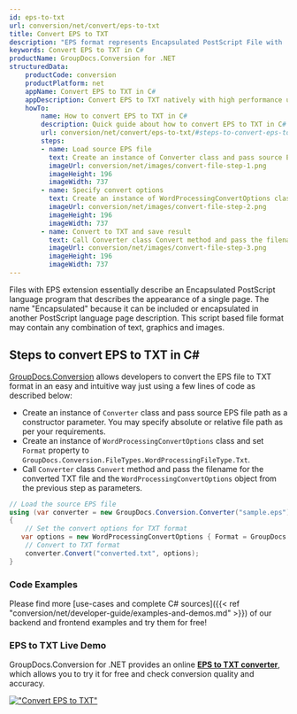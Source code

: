 ```yaml
---
id: eps-to-txt
url: conversion/net/convert/eps-to-txt
title: Convert EPS to TXT
description: "EPS format represents Encapsulated PostScript File with .eps extension. Learn how to convert EPS to TXT file programmatically in C# language using GroupDocs.Conversion for .NET library."
keywords: Convert EPS to TXT in C#
productName: GroupDocs.Conversion for .NET
structuredData:
    productCode: conversion
    productPlatform: net
    appName: Convert EPS to TXT in C#
    appDescription: Convert EPS to TXT natively with high performance using C# language and server side GroupDocs.Conversion for .NET APIs, without the use of any software like Microsoft or Open Office.
    howTo:
        name: How to convert EPS to TXT in C# 
        description: Quick guide about how to convert EPS to TXT in C# with high performance and accuracy.
        url: conversion/net/convert/eps-to-txt/#steps-to-convert-eps-to-txt-in-c
        steps:
        - name: Load source EPS file 
          text: Create an instance of Converter class and pass source EPS file path as a constructor parameter. You may specify absolute or relative file path as per your requirements. 
          imageUrl: conversion/net/images/convert-file-step-1.png
          imageHeight: 196
          imageWidth: 737
        - name: Specify convert options 
          text: Create an instance of WordProcessingConvertOptions class.
          imageUrl: conversion/net/images/convert-file-step-2.png
          imageHeight: 196
          imageWidth: 737
        - name: Convert to TXT and save result 
          text: Call Converter class Convert method and pass the filename for the converted HTML file and the WordProcessingConvertOptions object from the previous step as parameters.
          imageUrl: conversion/net/images/convert-file-step-3.png
          imageHeight: 196
          imageWidth: 737
---
```


Files with EPS extension essentially describe an Encapsulated PostScript language program that describes the appearance of a single page. The name "Encapsulated" because it can be included or encapsulated in another PostScript language page description. This script based file format may contain any combination of text, graphics and images.

## Steps to convert EPS to TXT in C#

[GroupDocs.Conversion](https://products.groupdocs.com/conversion/net) allows developers to convert the EPS file to TXT format in an easy and intuitive way just using a few lines of code as described below:

* Create an instance of `Converter` class and pass source EPS file path as a constructor parameter. You may specify absolute or relative file path as per your requirements. 
* Create an instance of `WordProcessingConvertOptions` class and set `Format` property to `GroupDocs.Conversion.FileTypes.WordProcessingFileType.Txt`.
* Call `Converter` class `Convert` method and pass the filename for the converted TXT file and the `WordProcessingConvertOptions` object from the previous step as parameters.

```csharp
// Load the source EPS file
using (var converter = new GroupDocs.Conversion.Converter("sample.eps"))
{
    // Set the convert options for TXT format
   var options = new WordProcessingConvertOptions { Format = GroupDocs.Conversion.FileTypes.WordProcessingFileType.Txt };
    // Convert to TXT format
    converter.Convert("converted.txt", options);
}
```

### Code Examples

Please find more [use-cases and complete C# sources]({{< ref "conversion/net/developer-guide/examples-and-demos.md" >}}) of our backend and frontend examples and try them for free!

### EPS to TXT Live Demo

GroupDocs.Conversion for .NET provides an online [**EPS to TXT converter**](https://products.groupdocs.app/conversion/eps-to-txt), which allows you to try it for free and check conversion quality and accuracy.

[!["Convert EPS to TXT"](conversion/net/images/convert-to-txt/convert-eps-to-txt.png)](https://products.groupdocs.app/conversion/eps-to-txt)